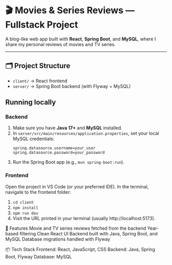 # 🎬 Movies & Series Reviews — Fullstack Project

A blog-like web app built with **React**, **Spring Boot**, and **MySQL**, where I share my personal reviews of movies and TV series.

---

## 🗂 Project Structure
- `client/` → React frontend
- `server/` → Spring Boot backend (with Flyway + MySQL)

## Running locally
### Backend
1. Make sure you have **Java 17+** and **MySQL** installed.  
2. In `server/src/main/resources/application.properties`, set your local MySQL credentials:
   ```properties
   spring.datasource.username=your_user
   spring.datasource.password=your_password
3. Run the Spring Boot app (e.g., `mvn spring-boot:run`).

### Frontend
Open the project in VS Code (or your preferred IDE).
In the terminal, navigate to the frontend folder:
1. `cd client`
2. `npm install`
3. `npm run dev`
4. Visit the URL printed in your terminal (usually http://localhost:5173).

🧩 Features
Movie and TV series reviews fetched from the backend
Year-based filtering
Clean React UI
Backend built with Java, Spring Boot, and MySQL
Database migrations handled with Flyway

📦 Tech Stack
Frontend: React, JavaScript, CSS
Backend: Java, Spring Boot, Flyway
Database: MySQL
